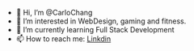- 👋 Hi, I’m @CarloChang
- 👀 I’m interested in WebDesign, gaming and fitness.
- 🌱 I’m currently learning Full Stack Development
- 📫 How to reach me: [Linkdin](https://www.linkedin.com/in/carlo-chang-95b629358/)

<!---
CarloChang/CarloChang is a ✨ special ✨ repository because its `README.md` (this file) appears on your GitHub profile.
You can click the Preview link to take a look at your changes.
--->
